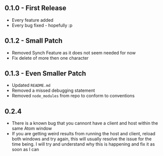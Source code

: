## 0.1.0 - First Release
* Every feature added
* Every bug fixed - hopefully :p

## 0.1.2 - Small Patch
* Removed Synch Feature as it does not seem needed for now
* Fix delete of more then one character

## 0.1.3 - Even Smaller Patch
* Updated `README.md`
* Removed a missed debugging statement
* Removed `node_modules` from repo to conform to conventions

## 0.2.4
* There is a known bug that you cannont have a client and host within the same Atom window
* If you are getting weird results from running the host and client, reload both windows and try again, this will usually resolve the issue for the time being. I will try and understand why this is happening and fix it as soon as I can
